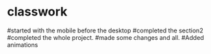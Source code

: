 # classwork
#started with the mobile before the desktop
#completed the section2
#completed the whole project.
#made some changes and all. 
#Added animations
